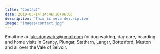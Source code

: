 ```yaml
---
title: "Contact"
date: 2019-05-14T14:46:10+06:00
description: "This is meta description"
image: "images/contact.jpg"
---
```

Email me at julesdogwalks@gmail.com for dog walking, day care, boarding and home visits in Granby, Plungar, Stathern, Langar, Bottesford, Muston and all over the Vale of Belvoir.
